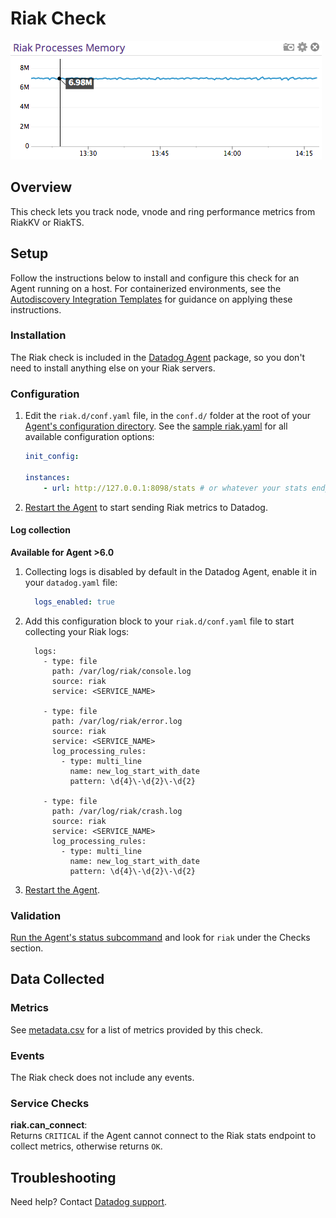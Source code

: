# Riak Check

![Riak Graph][1]

## Overview

This check lets you track node, vnode and ring performance metrics from RiakKV or RiakTS.

## Setup

Follow the instructions below to install and configure this check for an Agent running on a host. For containerized environments, see the [Autodiscovery Integration Templates][2] for guidance on applying these instructions.

### Installation

The Riak check is included in the [Datadog Agent][3] package, so you don't need to install anything else on your Riak servers.

### Configuration

1. Edit the `riak.d/conf.yaml` file, in the `conf.d/` folder at the root of your [Agent's configuration directory][4]. See the [sample riak.yaml][5] for all available configuration options:

    ```yaml
    init_config:

    instances:
      	- url: http://127.0.0.1:8098/stats # or whatever your stats endpoint is
    ```

2. [Restart the Agent][6] to start sending Riak metrics to Datadog.

#### Log collection

**Available for Agent >6.0**

1. Collecting logs is disabled by default in the Datadog Agent, enable it in your `datadog.yaml` file:

    ```yaml
      logs_enabled: true
    ```

2. Add this configuration block to your `riak.d/conf.yaml` file to start collecting your Riak logs:

    ```
      logs:
        - type: file
          path: /var/log/riak/console.log
          source: riak
          service: <SERVICE_NAME>

        - type: file
          path: /var/log/riak/error.log
          source: riak
          service: <SERVICE_NAME>
          log_processing_rules:
            - type: multi_line
              name: new_log_start_with_date
              pattern: \d{4}\-\d{2}\-\d{2}

        - type: file
          path: /var/log/riak/crash.log
          source: riak
          service: <SERVICE_NAME>
          log_processing_rules:
            - type: multi_line
              name: new_log_start_with_date
              pattern: \d{4}\-\d{2}\-\d{2}
    ```

3. [Restart the Agent][6].

### Validation

[Run the Agent's status subcommand][7] and look for `riak` under the Checks section.

## Data Collected
### Metrics

See [metadata.csv][8] for a list of metrics provided by this check.

### Events
The Riak check does not include any events.

### Service Checks

**riak.can_connect**:<br>
Returns `CRITICAL` if the Agent cannot connect to the Riak stats endpoint to collect metrics, otherwise returns `OK`.

## Troubleshooting
Need help? Contact [Datadog support][9].

[1]: https://raw.githubusercontent.com/DataDog/integrations-core/master/riak/images/riak_graph.png
[2]: https://docs.datadoghq.com/agent/autodiscovery/integrations
[3]: https://app.datadoghq.com/account/settings#agent
[4]: https://docs.datadoghq.com/agent/guide/agent-configuration-files/?tab=agentv6#agent-configuration-directory
[5]: https://github.com/DataDog/integrations-core/blob/master/riak/datadog_checks/riak/data/conf.yaml.example
[6]: https://docs.datadoghq.com/agent/guide/agent-commands/?tab=agentv6#start-stop-and-restart-the-agent
[7]: https://docs.datadoghq.com/agent/guide/agent-commands/?tab=agentv6#agent-status-and-information
[8]: https://github.com/DataDog/integrations-core/blob/master/riak/metadata.csv
[9]: https://docs.datadoghq.com/help
